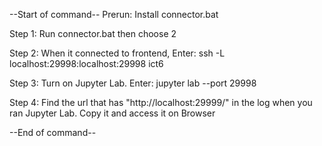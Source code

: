 --Start of command--
Prerun: Install connector.bat

Step 1: Run connector.bat then choose 2

Step 2: When it connected to frontend, Enter:
ssh -L localhost:29998:localhost:29998 ict6 

Step 3: Turn on Jupyter Lab. Enter:
jupyter lab --port 29998

Step 4: Find the url that has "http://localhost:29999/" in the log when you ran Jupyter Lab. Copy it and access it on Browser

--End of command--